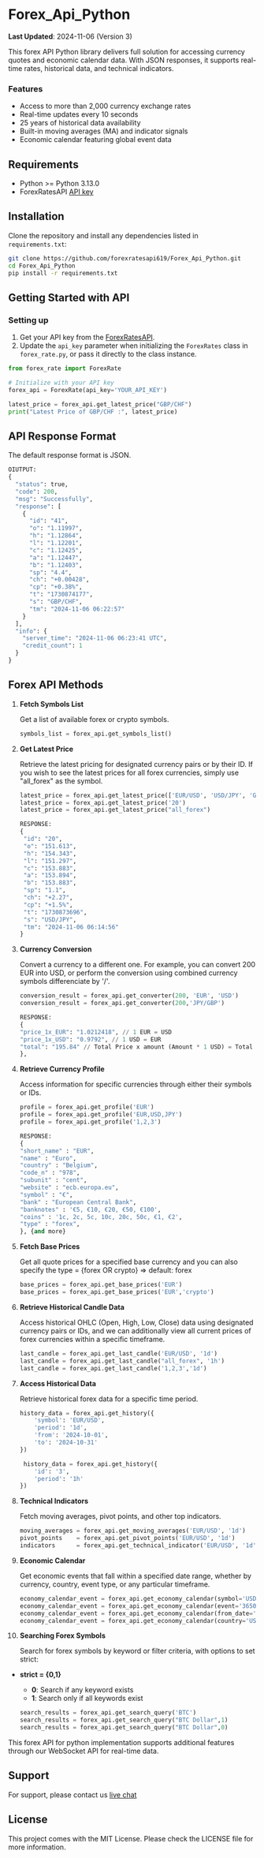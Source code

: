 # Forex_Api_Python
**Last Updated**: 2024-11-06 (Version 3)

This forex API Python library delivers full solution for accessing currency quotes and economic calendar data. With JSON responses, it supports real-time rates, historical data, and technical indicators.

### Features

- Access to more than 2,000 currency exchange rates  
- Real-time updates every 10 seconds  
- 25 years of historical data availability  
- Built-in moving averages (MA) and indicator signals  
- Economic calendar featuring global event data  

## Requirements

- Python >= Python 3.13.0
- ForexRatesAPI [API key](https://forexratesapi.com/documentation/)

## Installation

Clone the repository and install any dependencies listed in `requirements.txt`:

```bash
git clone https://github.com/forexratesapi619/Forex_Api_Python.git
cd Forex_Api_Python
pip install -r requirements.txt
```

## Getting Started with API

### Setting up
1. Get your API key from the [ForexRatesAPI](https://forexratesapi.com/register/).
2. Update the `api_key` parameter when initializing the `ForexRates` class in `forex_rate.py`, or pass it directly to the class instance.

```python
from forex_rate import ForexRate

# Initialize with your API key
forex_api = ForexRate(api_key='YOUR_API_KEY')

latest_price = forex_api.get_latest_price("GBP/CHF")
print("Latest Price of GBP/CHF :", latest_price)
```
## API Response Format
The default response format is JSON.

```python
OIUTPUT: 
{
  "status": true,
  "code": 200,
  "msg": "Successfully",
  "response": [
    {
      "id": "41",
      "o": "1.11997",
      "h": "1.12864",
      "l": "1.12201",
      "c": "1.12425",
      "a": "1.12447",
      "b": "1.12403",
      "sp": "4.4",
      "ch": "+0.00428",
      "cp": "+0.38%",
      "t": "1730874177",
      "s": "GBP/CHF",
      "tm": "2024-11-06 06:22:57"
    }
  ],
  "info": {
    "server_time": "2024-11-06 06:23:41 UTC",
    "credit_count": 1
  }
}
```

## Forex API Methods

1. **Fetch Symbols List**  

   Get a list of available forex or crypto symbols.
   ```python
   symbols_list = forex_api.get_symbols_list()

2. **Get Latest Price**

   Retrieve the latest pricing for designated currency pairs or by their ID. If you wish to see the latest prices for all forex currencies, simply use "all_forex" as the symbol.

   ```python
   latest_price = forex_api.get_latest_price(['EUR/USD', 'USD/JPY', 'GBP/CHF'])
   latest_price = forex_api.get_latest_price('20') 
   latest_price = forex_api.get_latest_price("all_forex")

   RESPONSE:
   {
    "id": "20",
    "o": "151.613",
    "h": "154.343",
    "l": "151.297",
    "c": "153.883",
    "a": "153.894",
    "b": "153.883",
    "sp": "1.1",
    "ch": "+2.27",
    "cp": "+1.5%",
    "t": "1730873696",
    "s": "USD/JPY",
    "tm": "2024-11-06 06:14:56"
   }
   ```

3. **Currency Conversion**

    Convert a currency to a different one. For example, you can convert 200 EUR into USD, or perform the conversion using combined currency symbols differenciate by '/'.

    ```python
    conversion_result = forex_api.get_converter(200, 'EUR', 'USD')
    conversion_result = forex_api.get_converter(200,'JPY/GBP')

    RESPONSE:
    { 
    "price_1x_EUR": "1.0212418", // 1 EUR = USD 
    "price_1x_USD": "0.9792", // 1 USD = EUR 
    "total": "195.84" // Total Price x amount (Amount * 1 USD) = Total (USD) 
    }, 
    ```

4. **Retrieve Currency Profile**

    Access information for specific currencies through either their symbols or IDs.

    ```python
    profile = forex_api.get_profile('EUR')
    profile = forex_api.get_profile('EUR,USD,JPY')
    profile = forex_api.get_profile('1,2,3')

    RESPONSE:
    {  
    "short_name" : "EUR", 
    "name" : "Euro", 
    "country" : "Belgium", 
    "code_n" : "978", 
    "subunit" : "cent", 
    "website" : "ecb.europa.eu", 
    "symbol" : "€", 
    "bank" : "European Central Bank", 
    "banknotes" : '€5, €10, €20, €50, €100',
    "coins" : '1c, 2c, 5c, 10c, 20c, 50c, €1, €2',
    "type" : "forex", 
    }, {and more} 
    ```

5. **Fetch Base Prices**

    Get all quote prices for a specified base currency and you can also specify the type = {forex OR crypto} => default: forex

    ```python
    base_prices = forex_api.get_base_prices('EUR')
    base_prices = forex_api.get_base_prices('EUR','crypto')
    ```

6. **Retrieve Historical Candle Data**

    Access historical OHLC (Open, High, Low, Close) data using designated currency pairs or IDs, and we can additionally view all current prices of forex currencies within a specific timeframe.

    ```python
    last_candle = forex_api.get_last_candle('EUR/USD', '1d')
    last_candle = forex_api.get_last_candle("all_forex", '1h')
    last_candle = forex_api.get_last_candle('1,2,3','1d')
    ```

7. **Access Historical Data**

    Retrieve historical forex data for a specific time period.

    ```python
    history_data = forex_api.get_history({
        'symbol': 'EUR/USD',
        'period': '1d',
        'from': '2024-10-01',
        'to': '2024-10-31'
    })

     history_data = forex_api.get_history({
        'id': '3',
        'period': '1h'
    })
    ```

8. **Technical Indicators**

    Fetch moving averages, pivot points, and other top indicators.

    ```python
    moving_averages = forex_api.get_moving_averages('EUR/USD', '1d')
    pivot_points    = forex_api.get_pivot_points('EUR/USD', '1d')
    indicators      = forex_api.get_technical_indicator('EUR/USD', '1d')
    ```

9. **Economic Calendar**

    Get economic events that fall within a specified date range, whether by currency, country, event type, or any particular timeframe.

    ```python
    economy_calendar_event = forex_api.get_economy_calendar(symbol='USD', from_date='2024-11-01', to_date='2024-11-05')
    economy_calendar_event = forex_api.get_economy_calendar(event='365014')
    economy_calendar_event = forex_api.get_economy_calendar(from_date='2024-11-04', to_date='2024-11-05')
    economy_calendar_event = forex_api.get_economy_calendar(country='US')
    ```

10. **Searching Forex Symbols**

    Search for forex symbols by keyword or filter criteria, with options to set strict:

- **strict = {0,1}**
     - **0**: Search if any keyword exists
     - **1**: Search only if all keywords exist

    ```python
    search_results = forex_api.get_search_query('BTC')
    search_results = forex_api.get_search_query("BTC Dollar",1)
    search_results = forex_api.get_search_query("BTC Dollar",0)
    ```

This forex API for python implementation supports additional features through our WebSocket API for real-time data.


## Support

For support, please contact us [live chat](https://forexratesapi.com/contact/)

## License

This project comes with the MIT License. Please check the LICENSE file for more information.
